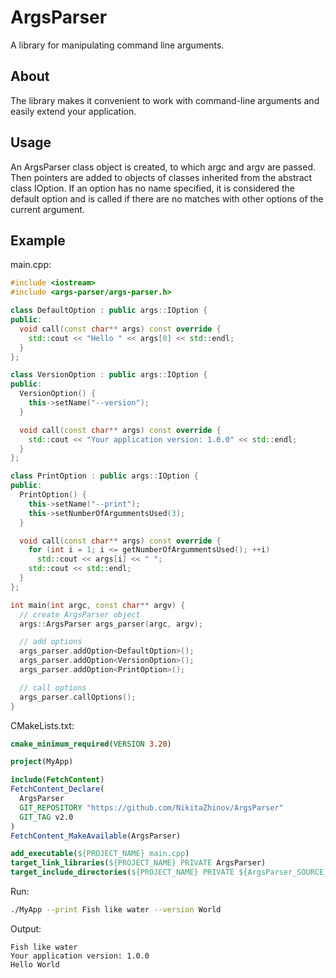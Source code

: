 # ArgsParser
A library for manipulating command line arguments.

## About
The library makes it convenient to work with command-line arguments and easily extend your application.

## Usage
An ArgsParser class object is created, to which argc and argv are passed. Then pointers are added to objects of classes inherited from the abstract class IOption. If an option has no name specified, it is considered the default option and is called if there are no matches with other options of the current argument.

## Example
main.cpp:
```cpp
#include <iostream>
#include <args-parser/args-parser.h>

class DefaultOption : public args::IOption {
public:
  void call(const char** args) const override {
    std::cout << "Hello " << args[0] << std::endl;
  }
};

class VersionOption : public args::IOption {
public:
  VersionOption() {
    this->setName("--version");
  }

  void call(const char** args) const override {
    std::cout << "Your application version: 1.0.0" << std::endl;
  }
};

class PrintOption : public args::IOption {
public:
  PrintOption() {
    this->setName("--print");
    this->setNumberOfArgummentsUsed(3);
  }

  void call(const char** args) const override {
    for (int i = 1; i <= getNumberOfArgummentsUsed(); ++i)
      std::cout << args[i] << " ";
    std::cout << std::endl;
  }
};

int main(int argc, const char** argv) {
  // create ArgsParser object
  args::ArgsParser args_parser(argc, argv);

  // add options
  args_parser.addOption<DefaultOption>();
  args_parser.addOption<VersionOption>();
  args_parser.addOption<PrintOption>();

  // call options
  args_parser.callOptions();
}
```
CMakeLists.txt:
```cmake
cmake_minimum_required(VERSION 3.20)

project(MyApp)

include(FetchContent)
FetchContent_Declare(
  ArgsParser
  GIT_REPOSITORY "https://github.com/NikitaZhinov/ArgsParser"
  GIT_TAG v2.0
)
FetchContent_MakeAvailable(ArgsParser)

add_executable(${PROJECT_NAME} main.cpp)
target_link_libraries(${PROJECT_NAME} PRIVATE ArgsParser)
target_include_directories(${PROJECT_NAME} PRIVATE ${ArgsParser_SOURCE_DIR}/include)
```
Run:
```bash
./MyApp --print Fish like water --version World
```
Output:
```
Fish like water
Your application version: 1.0.0
Hello World
```
